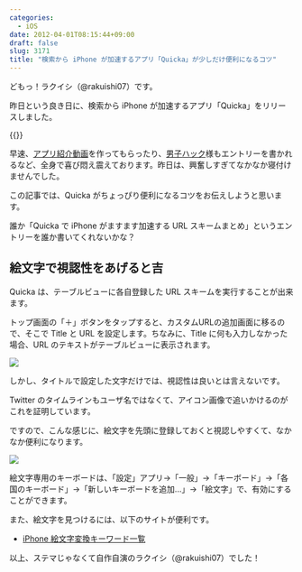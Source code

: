 ```yaml
---
categories:
  - iOS
date: 2012-04-01T08:15:44+09:00
draft: false
slug: 3171
title: "検索から iPhone が加速するアプリ「Quicka」が少しだけ便利になるコツ"
---
```


どもっ！ラクイシ（@rakuishi07）です。

昨日という良き日に、検索から iPhone が加速するアプリ「Quicka」をリリースしました。

{{<app id="511606108" title="Quicka 1.0（￥85）" src="http://a3.mzstatic.com/us/r30/Purple/v4/c5/e7/f3/c5e7f362-6f60-53a8-dbe0-dbec33f240ee/ibjG3fNt4Phm08ZnZUjx0g-temp-upload.cqnwvlfj.100x100-75.png">}}

早速、[アプリ紹介動画](http://souzou.fuzimoto.info/2012/03/iphone-quicka.html)を作ってもらったり、[男子ハック](http://www.danshihack.com/2012/04/01/junp/iphoneapp_quicka.html)様もエントリーを書かれるなど、全身で喜び悶え震えております。昨日は、興奮しすぎてなかなか寝付けませんでした。

この記事では、Quicka がちょっぴり便利になるコツをお伝えしようと思います。

誰か「Quicka で iPhone がますます加速する URL スキームまとめ」というエントリーを誰か書いてくれないかな？

## 絵文字で視認性をあげると吉

Quicka は、テーブルビューに各自登録した URL スキームを実行することが出来ます。

トップ画面の「＋」ボタンをタップすると、カスタムURLの追加画面に移るので、そこで Title と URL を設定します。ちなみに、Title に何も入力しなかった場合、URL のテキストがテーブルビューに表示されます。

![](/images/2012/03/3171_1.png)

しかし、タイトルで設定した文字だけでは、視認性は良いとは言えないです。

Twitter のタイムラインもユーザ名ではなくて、アイコン画像で追いかけるのがこれを証明しています。

ですので、こんな感じに、絵文字を先頭に登録しておくと視認しやすくて、なかなか便利になります。

![](/images/2012/04/3171_2.png)

絵文字専用のキーボードは、「設定」アプリ→「一般」→「キーボード」→「各国のキーボード」→「新しいキーボードを追加...」→「絵文字」で、有効にすることができます。

また、絵文字を見つけるには、以下のサイトが便利です。

* [iPhone 絵文字変換キーワード一覧](http://www.studio-rose.com/emoji/emoji01.html)

以上、ステマじゃなくて自作自演のラクイシ（@rakuishi07）でした！
